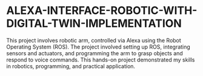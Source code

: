 # ALEXA-INTERFACE-ROBOTIC-WITH-DIGITAL-TWIN-IMPLEMENTATION
This project involves robotic arm, controlled via Alexa using the Robot Operating System (ROS). The project involved setting up ROS, integrating sensors and actuators, and programming the arm to grasp objects and respond to voice commands. This hands-on project demonstrated my skills in robotics, programming, and practical application.
